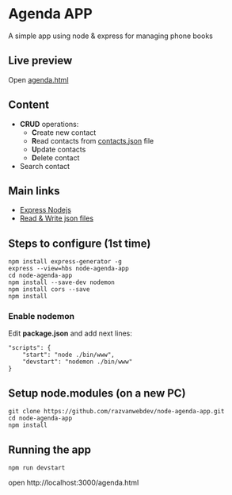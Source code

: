 # Agenda APP

A simple app using node & express for managing phone books

## Live preview

Open [agenda.html](https://razvanwebdev.github.io/node-agenda-app/public/agenda.html)

## Content
- **CRUD** operations:
    - **C**reate new contact
    - **R**ead contacts from [contacts.json](public/data/contacts.json)
    file
    - **U**pdate contacts
    - **D**elete contact
- Search contact

## Main links

 - [Express Nodejs](https://developer.mozilla.org/en-US/docs/Learn/Server-side/Express_Nodejs/skeleton_website)
 - [Read & Write json files](http://stackabuse.com/reading-and-writing-json-files-with-node-js/)

## Steps to configure (1st time)

```
npm install express-generator -g
express --view=hbs node-agenda-app
cd node-agenda-app
npm install --save-dev nodemon
npm install cors --save
npm install
```

### Enable nodemon
Edit **package.json** and add next lines:
```
"scripts": {
    "start": "node ./bin/www",
    "devstart": "nodemon ./bin/www"
}
```

## Setup node.modules (on a new PC)

```
git clone https://github.com/razvanwebdev/node-agenda-app.git
cd node-agenda-app
npm install
```

## Running the app

```
npm run devstart
```

open http://localhost:3000/agenda.html